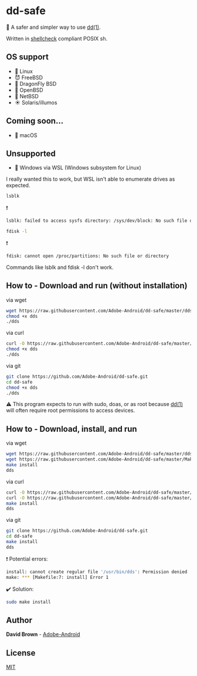 # dd-safe
:shell: A safer and simpler way to use [dd(1)](https://www.freebsd.org/cgi/man.cgi?dd(1)).

Written in [shellcheck](https://www.shellcheck.net) compliant POSIX sh.

## OS support
* :penguin: Linux
* :smiling_imp: FreeBSD
* :dragon: DragonFly BSD
* :blowfish: OpenBSD
* :triangular_flag_on_post: NetBSD
* :sunny: Solaris/illumos

## Coming soon...
* :apple: macOS

## Unsupported
* :wine_glass: Windows via WSL (Windows subsystem for Linux)

I really wanted this to work, but WSL isn't able to enumerate drives as expected.
```sh
lsblk
```

:heavy_exclamation_mark:
```sh
lsblk: failed to access sysfs directory: /sys/dev/block: No such file or directory
```

```sh
fdisk -l
```

:heavy_exclamation_mark:
```sh
fdisk: cannot open /proc/partitions: No such file or directory
```

Commands like lsblk and fdisk -l don't work.


## How to - Download and run (without installation)

via wget
```sh
wget https://raw.githubusercontent.com/Adobe-Android/dd-safe/master/dds
chmod +x dds
./dds
```

via curl
```sh
curl -O https://raw.githubusercontent.com/Adobe-Android/dd-safe/master/dds
chmod +x dds
./dds
```

via git
```sh
git clone https://github.com/Adobe-Android/dd-safe.git
cd dd-safe
chmod +x dds
./dds
```

:warning: This program expects to run with sudo, doas, or as root because [dd(1)](https://www.freebsd.org/cgi/man.cgi?dd(1)) will often require root permissions to access devices.

## How to - Download, install, and run

via wget
```sh
wget https://raw.githubusercontent.com/Adobe-Android/dd-safe/master/dds
wget https://raw.githubusercontent.com/Adobe-Android/dd-safe/master/Makefile
make install
dds
```

via curl
```sh
curl -O https://raw.githubusercontent.com/Adobe-Android/dd-safe/master/dds
curl -O https://raw.githubusercontent.com/Adobe-Android/dd-safe/master/Makefile
make install
dds
```

via git
```sh
git clone https://github.com/Adobe-Android/dd-safe.git
cd dd-safe
make install
dds
```

:heavy_exclamation_mark: Potential errors:
```sh
install: cannot create regular file '/usr/bin/dds': Permission denied
make: *** [Makefile:7: install] Error 1
```

:heavy_check_mark: Solution:
```sh
sudo make install
```

## Author

**David Brown** - [Adobe-Android](https://github.com/Adobe-Android)

## License

[MIT](https://choosealicense.com/licenses/mit/)
